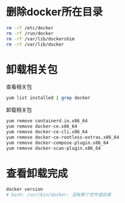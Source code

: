 
# 删除docker所在目录

```bash
rm -rf /etc/docker
rm -rf /run/docker
rm -rf /var/lib/dockershim
rm -rf /var/lib/docker
```

# 卸载相关包

查看相关包
```bash
yum list installed | grep docker
```

卸载相关包
```bash
yum remove containerd.io.x86_64
yum remove docker-ce.x86_64
yum remove docker-ce-cli.x86_64
yum remove docker-ce-rootless-extras.x86_64
yum remove docker-compose-plugin.x86_64
yum remove docker-scan-plugin.x86_64
```

# 查看卸载完成

```bash
docker version
# bash: /usr/bin/docker: 没有那个文件或目录
```